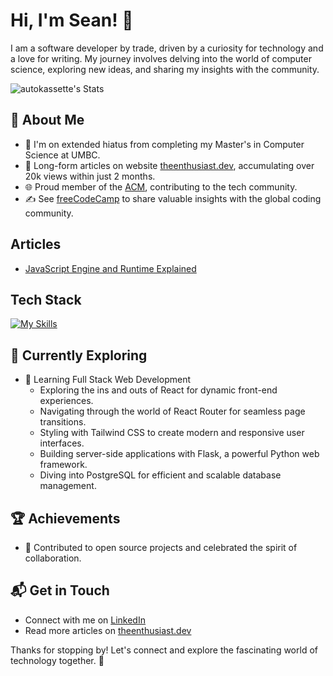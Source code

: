 # Hi, I'm Sean! 👋

I am a software developer by trade, driven by a curiosity for technology and a love for writing. My journey involves delving into the world of computer science, exploring new ideas, and sharing my insights with the community.

![autokassette's Stats](https://github-readme-stats.vercel.app/api?username=autokassette&theme=vue-dark&show_icons=true&hide_border=true&count_private=true)

## 🚀 About Me

- 🔭 I'm on extended hiatus from completing my Master's in Computer Science at UMBC.
- 📝 Long-form articles on website [theenthusiast.dev](https://theenthusiast.dev), accumulating over 20k views within just 2 months.
- 🌐 Proud member of the [ACM](https://acm.org/), contributing to the tech community.
- ✍️ See [freeCodeCamp](https://www.freecodecamp.org/) to share valuable insights with the global coding community.

## Articles
- [JavaScript Engine and Runtime Explained](https://www.freecodecamp.org/news/javascript-engine-and-runtime-explained/)


## Tech Stack
[![My Skills](https://skillicons.dev/icons?i=js,html,css,wasm)](https://skillicons.dev)

## 🌱 Currently Exploring

- 🚀 Learning Full Stack Web Development
  - Exploring the ins and outs of React for dynamic front-end experiences.
  - Navigating through the world of React Router for seamless page transitions.
  - Styling with Tailwind CSS to create modern and responsive user interfaces.
  - Building server-side applications with Flask, a powerful Python web framework.
  - Diving into PostgreSQL for efficient and scalable database management.

 ## 🏆 Achievements

- 🌟 Contributed to open source projects and celebrated the spirit of collaboration.


## 📬 Get in Touch

- Connect with me on [LinkedIn](https://linkedin.com/in/sean-conneally)
- Read more articles on [theenthusiast.dev](https://theenthusiast.dev)

Thanks for stopping by! Let's connect and explore the fascinating world of technology together. 🚀



<!--

Here are some ideas to get you started:

- 🔭 I’m currently working on ...
- 🌱 I’m currently learning ...
- 👯 I’m looking to collaborate on ...
- 🤔 I’m looking for help with ...
- 💬 Ask me about ...
- 📫 How to reach me: ...
- 😄 Pronouns: ...
- ⚡ Fun fact: ...
-->
